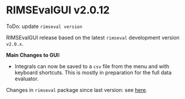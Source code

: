 # RIMSEvalGUI v2.0.12

ToDo: update `rimseval version`

RIMSEvalGUI release based on the latest `rimseval` development version `v2.0.x`.

**Main Changes to GUI:**
- Integrals can now be saved to a `csv` file from the menu and with keyboard shortcuts. This is mostly in preparation for the full data evaluator.

Changes in `rimseval` package since last version: see [here](https://github.com/RIMS-Code/RIMSEval/releases/tag/v2.0.x).

